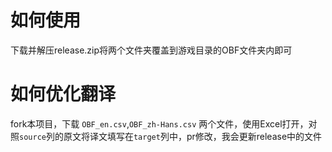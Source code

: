 # 如何使用

下载并解压release.zip将两个文件夹覆盖到游戏目录的OBF文件夹内即可

# 如何优化翻译

fork本项目，下载 `OBF_en.csv`,`OBF_zh-Hans.csv` 两个文件，使用Excel打开，对照`source`列的原文将译文填写在`target`列中，pr修改，我会更新release中的文件
